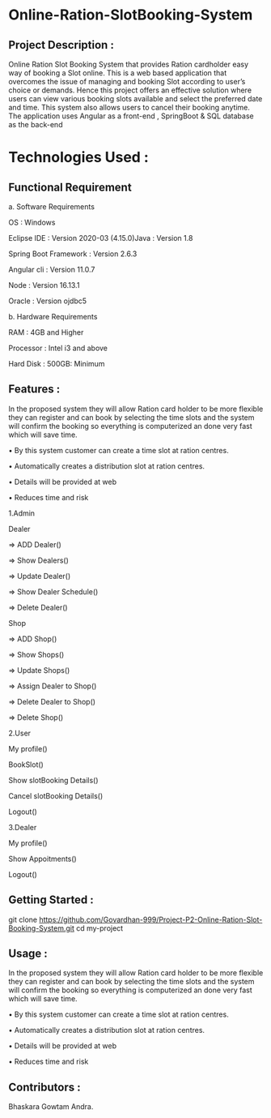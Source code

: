 # Online-Ration-SlotBooking-System
## Project Description :
Online Ration Slot Booking System that provides Ration cardholder easy way of booking a Slot online. This is a web based application that overcomes the issue of managing and booking Slot according to user’s choice or demands. Hence this project offers an effective solution where users can view various booking slots available and select the preferred date and time. This system also allows users to cancel their booking anytime. The application uses Angular as a front-end , SpringBoot & SQL database as the back-end

# Technologies Used :
## Functional Requirement
a. Software Requirements

OS : Windows

Eclipse IDE : Version 2020-03 (4.15.0)Java : Version 1.8

Spring Boot Framework : Version 2.6.3

Angular cli : Version 11.0.7

Node : Version 16.13.1

Oracle : Version ojdbc5

b. Hardware Requirements

RAM : 4GB and Higher

Processor : Intel i3 and above

Hard Disk : 500GB: Minimum

## Features :
In the proposed system they will allow Ration card holder to be more flexible they can register and can book by selecting the time slots and the system will confirm the booking so everything is computerized an done very fast which will save time.

• By this system customer can create a time slot at ration centres.

• Automatically creates a distribution slot at ration centres.

• Details will be provided at web

• Reduces time and risk

1.Admin

Dealer

=> ADD Dealer()

=> Show Dealers()

=> Update Dealer()

=> Show Dealer Schedule()

=> Delete Dealer()

Shop

=> ADD Shop()

=> Show Shops()

=> Update Shops()

=> Assign Dealer to Shop()

=> Delete Dealer to Shop()

=> Delete Shop()

2.User

My profile()

BookSlot()

Show slotBooking Details()

Cancel slotBooking Details()

Logout()

3.Dealer

My profile()

Show Appoitments()

Logout()

## Getting Started :
git clone https://github.com/Govardhan-999/Project-P2-Online-Ration-Slot-Booking-System.git cd my-project

## Usage :
In the proposed system they will allow Ration card holder to be more flexible they can register and can book by selecting the time slots and the system will confirm the booking so everything is computerized an done very fast which will save time.

• By this system customer can create a time slot at ration centres.

• Automatically creates a distribution slot at ration centres.

• Details will be provided at web

• Reduces time and risk

## Contributors :
Bhaskara Gowtam Andra.
